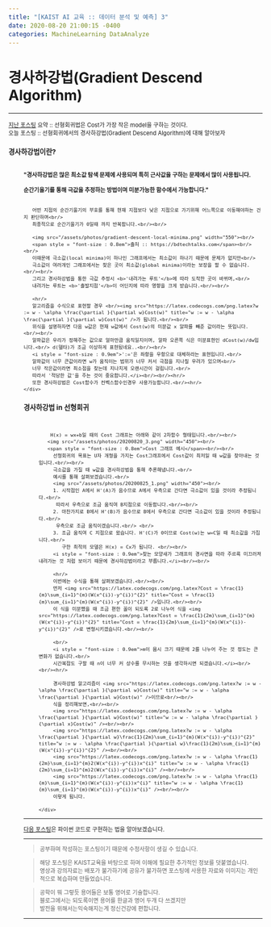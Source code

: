 ```yaml
---
title: "[KAIST AI 교육 :: 데이터 분석 및 예측] 3"
date: 2020-08-20 21:00:15 -0400
categories: MachineLearning DataAnalyze
---
```

# 경사하강법(Gradient Descend Algorithm)

<hr/>
<div style = "font-size :0.8em">
  <a href = "https://can019.github.io/machinelearning/dataanalyze/MachineLearning-AI-2/">지난 포스팅</a> 요약 :: 선형회귀법은 Cost가 가장 작은 model을 구하는 것이다. <br/>
  오늘 포스팅 :: 선형회귀에서의 경사하강법(Gradient Descend Algorithm)에 대해 알아보자
  <div>
    <h3 style = "font-size :1.2em"> 경사하강법이란?</h3><br/>
    <div style = "margin-left : 30px">
       <b>"경사하강법은 많은 최소값 탐색 문제에 사용되며 특히 근사값을 구하는 문제에서 많이 사용됩니다.<br/><br/>
       순간기울기를 통해 극값을 추정하는 방법이며 미분가능한 함수에서 가능합니다."</b><br/><br/>
       
       어떤 지점의 순간기울기의 부호를 통해 현재 지점보다 낮은 지점으로 가기위해 어느쪽으로 이동해야하는 건지 판단하며<br/>
       최종적으로 순간기울기가 0일때 까지 반복합니다.<br/><br/>

       <img src="/assets/photos/gradient-descent-local-minima.png" width="550"><br/>
       <span style = "font-size : 0.8em">출처 :: https://bdtechtalks.com</span><br/><br/>
       이때문에 극소값(local minima)이 하나인 그래프에서는 최소값이 하나기 때문에 문제가 없지만<br/>
       극소값이 여러개인 그래프에서는 찾은 곳이 최소값(global minima)이라는 보장을 할 수 없습니다.<br/><br/>
       그리고 경사하강법을 통한 극값 추정시 <b>'내려가는 루트'</b>에 따라 도착한 곳이 바뀌며,<br/>
       내려가는 루트는 <b>'출발지점'</b>이 어딘지에 따라 영향을 크게 받습니다.<br/><br/>
       
       <hr/>
       알고리즘을 수식으로 표현할 경우 <br/><img src="https://latex.codecogs.com/png.latex?w := w - \alpha \frac{\partial }{\partial w}Cost(w)" title="w := w - \alpha \frac{\partial }{\partial w}Cost(w)" />가 됩니다.<br/><br/>
       위식을 설명하자면 다음 w값은 현재 w값에서 Cost(w)의 미분값 x 알파를 빼준 값이라는 뜻입니다.<br/><br/>
       알파값은 우리가 정해주는 값으로 얼마만큼 움직일지이며, 알파 오른쪽 식은 미분표현인 dCost(w)/dw입니다.<br/> d(델타)가 조금 이상하게 표현됬네요..<br/><br/>
       <i style = "font-size : 0.9em">':='은 좌항을 우항으로 대체하라는 표현입니다.<br/>
       알파값이 너무 큰값이라면 w가 움직이는 범위가 너무 커서 극점을 지나칠 우려가 있으며<br/>
       너무 작은값이라면 최소점을 찾는데 지나치게 오랜시간이 걸립니다.<br/>
       따라서 '적당한 값'을 주는 것이 중요합니다.</i><br/><br/><hr/>
       또한 경사하강법은 Cost함수가 컨벡스함수인경우 사용가능합니다.<br/><hr/>
    </div>
    
  <div>
    <h3 style = "font-size :1.2em"> 경사하강법 in 선형회귀</h3><br/>
    <div style = "margin-left : 30px">
        
        H(x) = wx+b일 때의 Cost 그래프는 아래와 같이 2차함수 형태입니다.<br/><br/>
       <img src="/assets/photos/20200820_3.png" width="450"><br/>
       <span style = "font-size : 0.8em">Cost 그래프 예시</span><br/><br/>
         선형회귀의 목표는 U자 개형을 가지는 Cost그래프에서 Cost값이 최저일 때 w값을 찾아내는 것입니다.<br/><br/>
         극소값을 가질 때 w값을 경사하강법을 통해 추론해냅니다.<br/>
         예시를 통해 살펴보겠습니다.<br/>
         <img src="/assets/photos/20200825_1.png" width="450"><br/>
         1. 시작점인 A에서 H'(A)가 음수므로 A에서 우측으로 간다면 극소값이 있을 것이라 추정됩니다.<br/>
          따라서 우측으로 조금 움직여 B지점으로 이동합니다.<br/><br/>
         2. 마찬가지로 B에서 H'(B)가 음수므로 B에서 우측으로 간다면 극소값이 있을 것이라 추정됩니다.<br/>
          우측으로 조금 움직이겠습니다.<br/> <br/> 
         3. 조금 움직여 C 지점으로 왔습니다. H'(C)가 0이므로 Cost(w)는 w=C일 때 최소값을 가집니다.<br/>
            구한 최적의 모델은 H(x) = Cx가 됩니다. <br/><br/>
         <i style = "font-size : 0.9em">찾는 모양새가 그래프의 경사면을 따라 주르륵 미끄러져 내려가는 것 처럼 보이기 때문에 경사하강법이라고 부릅니다.</i><br/><br/>
        
         <hr/>
         이번에는 수식을 통해 살펴보겠습니다.<br/><br/>
         먼저 <img src="https://latex.codecogs.com/png.latex?Cost = \frac{1}{m}\sum_{i=1}^{m}(W(x^{i})-y^{i})^{2}" title="Cost = \frac{1}{m}\sum_{i=1}^{m}(W(x^{i})-y^{i})^{2}" />입니다.<br/><br/>
         이 식을 미분했을 때 조금 편한 꼴이 되도록 2로 나누어 식을 <img src="https://latex.codecogs.com/png.latex?Cost = \frac{1}{2m}\sum_{i=1}^{m}(W(x^{i})-y^{i})^{2}" title="Cost = \frac{1}{2m}\sum_{i=1}^{m}(W(x^{i})-y^{i})^{2}" />로 변형시키겠습니다.<br/><br/>
         
         <br/>
         <i style = "font-size : 0.9em">m이 몹시 크기 때문에 2를 나누어 주는 것 정도는 큰 변화가 없습니다.<br/>
         시간복잡도 구할 때 n이 너무 커 상수를 무시하는 것을 생각하시면 되겠습니다.</i><br/><br/><hr/>
        
         경사하강법 알고리즘이 <img src="https://latex.codecogs.com/png.latex?w := w - \alpha \frac{\partial }{\partial w}Cost(w)" title="w := w - \alpha \frac{\partial }{\partial w}Cost(w)" />이므로<br/><br/>
         식을 정리해보면,<br/><br/>
         <img src="https://latex.codecogs.com/png.latex?w := w - \alpha \frac{\partial }{\partial w}Cost(w)" title="w := w - \alpha \frac{\partial }{\partial x}Cost(w)" /><br/><br/>
         <img src="https://latex.codecogs.com/png.latex?w := w - \alpha \frac{\partial }{\partial w}\frac{1}{2m}\sum_{i=1}^{m}(W(x^{i})-y^{i})^{2}" title="w := w - \alpha \frac{\partial }{\partial w}\frac{1}{2m}\sum_{i=1}^{m}(W(x^{i})-y^{i})^{2}" /><br/><br/>
         <img src="https://latex.codecogs.com/png.latex?w := w - \alpha \frac{1}{2m}\sum_{i=1}^{m}2(W(x^{i})-y^{i})x^{i}" title="w := w - \alpha \frac{1}{2m}\sum_{i=1}^{m}2(W(x^{i})-y^{i})x^{i}" /><br/><br/>
         <img src="https://latex.codecogs.com/png.latex?w := w - \alpha \frac{1}{m}\sum_{i=1}^{m}(W(x^{i})-y^{i})x^{i}" title="w := w - \alpha \frac{1}{m}\sum_{i=1}^{m}(W(x^{i})-y^{i})x^{i}" /><br/><br/>
         이렇게 됩니다.
        
    </div>
  </div>
 </div>
 <hr/>
<a href = "">다음 포스팅</a>은 파이썬 코드로 구현하는 법을 알아보겠습니다.<hr/>
   <blockquote> 공부하며 작성하는 포스팅이기 때문에 수정사항이 생길 수 있습니다. </blockquote>
  <blockquote>해당 포스팅은 KAIST교육을 바탕으로 하며 이해에 필요한 추가적인 정보를 덧붙였습니다.<br/>
  영상과 강의자료는 배포가 불가하기에 공유가 불가하면 포스팅에 사용한 자료와 이미지는 개인적으로 복습하며 만들었습니다. </blockquote>
  <blockquote> 공학이 뭐 그렇듯 용어들은 보통 영어로 기술합니다.<br/>
    블로그에서는 되도록이면 용어를 한글과 영어 두개 다 쓰겠지만<br/>
    발전을 위해서는익숙해지는게 정신건강에 편합니다.
  </blockquote>
  <hr/>
</div>
